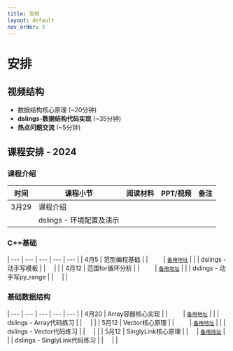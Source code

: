 ```yaml
---
title: 安排
layout: default
nav_order: 3
---
```


# 安排

## 视频结构
- 数据结构核心原理 (~20分钟)
- **dslings-数据结构代码实现** (~35分钟)
- **热点问题交流** (~5分钟)

## 课程安排 - 2024

### 课程介绍

| 时间 | 课程小节 | 阅读材料 | PPT/视频 | 备注 |
|  ---  |  ---  |  ---  |  ---  |  ---  |
| 3月29 | 课程介绍      | [<span class="iconfont icon-xiaoshuo-copy"></span>](https://sunrisepeak.github.io/d2ds/Instroduction.html) | [<span class="iconfont icon-KeynoteOutline"></span>](https://github.com/Sunrisepeak/d2ds-courses/blob/main/pdfs/d2ds-00-courses-2024.0.pdf) &nbsp; &nbsp;  [<span class="iconfont icon-bilibili-fill"></span>](https://www.bilibili.com/video/BV1d1421S76M?p=1) &nbsp; &nbsp;  [<span class="iconfont icon-youtube"></span>](https://www.youtube.com/watch?v=sxp3gRmFCz0&list=PL7uow6t1QjF1MtrsJdhkJXsCKwwnVZApH&index=1&t=300s) | |
|       | dslings - 环境配置及演示 |  | [<span class="iconfont icon-bilibili-fill"></span>](https://www.bilibili.com/video/BV1d1421S76M?p=2) &nbsp; &nbsp;  [<span class="iconfont icon-youtube"></span>](https://youtu.be/sxp3gRmFCz0?si=uroSn7yG645rqWJC&t=536)| |

### C++基础

|  ---  |  ---  |  ---  |  ---  |  ---  |
| 4月5  |   范型编程基础     | [<span class="iconfont icon-xiaoshuo-copy"></span>](https://sunrisepeak.github.io/d2ds/other/1_cpp_base.template.html) | [<span class="iconfont icon-KeynoteOutline"></span>](https://github.com/Sunrisepeak/d2ds-courses/blob/main/pdfs/d2ds-01-courses-2024-cpp-basic-template.pdf) &nbsp; &nbsp; [<span class="iconfont icon-bilibili-fill"></span>](https://www.bilibili.com/video/BV1JD421W7QJ?p=1) &nbsp; &nbsp;  [<span class="iconfont icon-youtube"></span>](https://youtu.be/Tn-KycRgQtI?si=IzOphufCnj4mMFc9) | [<span class="iconfont icon-xiaoshuo-copy"></span> `备用地址`](https://zhuanlan.zhihu.com/p/690735542) |
|  |   dslings - 动手写模板     | | [<span class="iconfont icon-bilibili-fill"></span>](https://www.bilibili.com/video/BV1JD421W7QJ/?p=2) &nbsp; &nbsp;  [<span class="iconfont icon-youtube"></span>](https://youtu.be/Tn-KycRgQtI?si=qIITwDo3m0Ol3QzY&t=495) | |
| 4月12  |   范围for循环分析     | [<span class="iconfont icon-xiaoshuo-copy"></span>](https://sunrisepeak.github.io/d2ds/other/2_cpp_base.rangefor.html) | [<span class="iconfont icon-KeynoteOutline"></span>](https://github.com/Sunrisepeak/d2ds-courses/blob/main/pdfs/d2ds-02-courses-2024-cpp-basic-rangefor.pdf) &nbsp; &nbsp; [<span class="iconfont icon-bilibili-fill"></span>](https://www.bilibili.com/video/BV19A4m1F7Bt?p=1) &nbsp; &nbsp;  [<span class="iconfont icon-youtube"></span>](https://youtu.be/5pNhJ6znkhM?si=7X4uxg6QC_-A65HJ) | [<span class="iconfont icon-xiaoshuo-copy"></span> `备用地址`](https://zhuanlan.zhihu.com/p/691043918) |
|   |   dslings - 动手写py_range     |  | [<span class="iconfont icon-bilibili-fill"></span>](https://www.bilibili.com/video/BV19A4m1F7Bt?p=2) &nbsp; &nbsp;  [<span class="iconfont icon-youtube"></span>](https://youtu.be/5pNhJ6znkhM?si=pYYHh0ETqxWXCuZq&t=564)|  |

### 基础数据结构

|  ---  |  ---  |  ---  |  ---  |  ---  |
| 4月20 | Array容器核心实现      | [<span class="iconfont icon-xiaoshuo-copy"></span>](https://sunrisepeak.github.io/d2ds/chapter_01_array.html) | [<span class="iconfont icon-KeynoteOutline"></span>](https://github.com/Sunrisepeak/d2ds-courses/blob/main/pdfs/d2ds-03-courses-2024-array.pdf) &nbsp; &nbsp;  [<span class="iconfont icon-bilibili-fill"></span>](https://www.bilibili.com/video/BV1VE421K7yd/?spm_id_from=333.999.0.0&vd_source=eac75885a69b523024571c4df766896f) &nbsp; &nbsp;  [<span class="iconfont icon-youtube"></span>](https://youtu.be/wvnMNT06pHY?si=KiRlnm1ewPFnBodm) | [<span class="iconfont icon-xiaoshuo-copy"></span> `备用地址`](https://zhuanlan.zhihu.com/p/693936490) |
|       | dslings - Array代码练习 |  | [<span class="iconfont icon-bilibili-fill"></span>](https://www.bilibili.com/video/BV16t421w7c2/?share_source=copy_web&vd_source=2ab9f3bdf795fb473263ee1fc1d268d0) &nbsp; &nbsp;  [<span class="iconfont icon-youtube"></span>](https://youtu.be/HQaa4gwomvs?si=ZRiEeX6OKCxmmXQ5)| |
| 5月12 | Vector核心原理      | [<span class="iconfont icon-xiaoshuo-copy"></span>](https://sunrisepeak.github.io/d2ds/chapter_02_vector.html) | [<span class="iconfont icon-KeynoteOutline"></span>](https://github.com/Sunrisepeak/d2ds-courses/blob/main/pdfs/d2ds-04-courses-2024-vector.pdf) &nbsp; &nbsp;  [<span class="iconfont icon-bilibili-fill"></span>](https://www.bilibili.com/video/BV1K1421z7kt) &nbsp; &nbsp;  [<span class="iconfont icon-youtube"></span>](https://youtu.be/qa7F_TQnc5M?si=7BDJgagZVyrCTOKi) | [<span class="iconfont icon-xiaoshuo-copy"></span> `备用地址`](https://zhuanlan.zhihu.com/p/696455403) |
|       | dslings - Vector代码练习 |  | [<span class="iconfont icon-bilibili-fill"></span>](https://www.bilibili.com/video/BV1yb421B7ZG) &nbsp; &nbsp;  [<span class="iconfont icon-youtube"></span>](https://youtu.be/RZWFmpikXmY?si=Kp32BJm4Wp7N0pOH)| |
| 5月12 | SinglyLink核心原理 | [<span class="iconfont icon-xiaoshuo-copy"></span>](https://sunrisepeak.github.io/d2ds/chapter_04_embeddedlist.html) | [<span class="iconfont icon-bilibili-fill"></span>](https://www.bilibili.com/video/BV1ND421V7Wn) &nbsp; &nbsp;  [<span class="iconfont icon-youtube"></span>](https://youtu.be/bi3gXmUQS7k?si=tnXD1JXiDu-lUg3m) | [<span class="iconfont icon-xiaoshuo-copy"></span> `备用地址`](https://zhuanlan.zhihu.com/p/699299313) |
|       | dslings - SinglyLink代码练习 |  | [<span class="iconfont icon-bilibili-fill"></span>](https://www.bilibili.com/video/BV1ir421w71C) &nbsp; &nbsp;  [<span class="iconfont icon-youtube"></span>](https://youtu.be/zq6ThSLaPD8?si=QnNkEU1nAXlMfDgA)| |